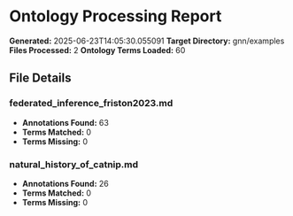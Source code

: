# Ontology Processing Report

**Generated:** 2025-06-23T14:05:30.055091
**Target Directory:** gnn/examples
**Files Processed:** 2
**Ontology Terms Loaded:** 60

## File Details

### federated_inference_friston2023.md
- **Annotations Found:** 63
- **Terms Matched:** 0
- **Terms Missing:** 0

### natural_history_of_catnip.md
- **Annotations Found:** 26
- **Terms Matched:** 0
- **Terms Missing:** 0

